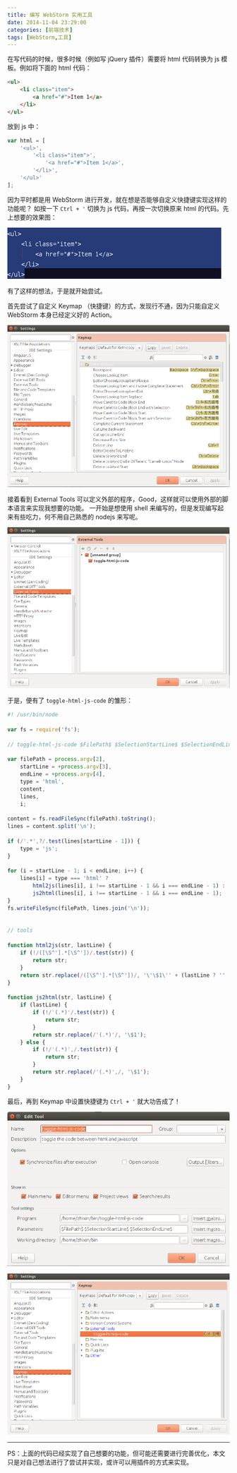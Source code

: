 ```yaml
---
title: 编写 WebStorm 实用工具
date: 2014-11-04 23:29:00
categories: [前端技术]
tags: [WebStorm,工具]
---
```


在写代码的时候，很多时候（例如写 jQuery 插件）需要将 html 代码转换为 js 模板。例如将下面的 html 代码：
```html
<ul>
    <li class="item">
        <a href="#">Item 1</a>
    </li>
</ul>
```

放到 js 中：

```js
var html = [
    '<ul>',
        '<li class="item">',
            '<a href="#">Item 1</a>',
        '</li>',
    '</ul>'
];
```

因为平时都是用 WebStorm 进行开发，就在想是否能够自定义快捷键实现这样的功能呢？
如按一下 `Ctrl + '` 切换为 js 代码，再按一次切换原来 html 的代码。先上想要的效果图：

![](/2014/11/04/gif.gif)

有了这样的想法，于是就开始尝试。

首先尝试了自定义 Keymap （快捷键）的方式，发现行不通，因为只能自定义 WebStorm 本身已经定义好的 Action。

![](/2014/11/04/1.png)

接着看到 External Tools 可以定义外部的程序，Good，这样就可以使用外部的脚本语言来实现我想要的功能。
一开始是想使用 shell 来编写的，但是发现编写起来有些吃力，何不用自己熟悉的 nodejs 来写呢。

![](/2014/11/04/2.png)

于是，便有了 `toggle-html-js-code` 的雏形：
```js
#! /usr/bin/node

var fs = require('fs');

// toggle-html-js-code $FilePath$ $SelectionStartLine$ $SelectionEndLine$

var filePath = process.argv[2],
    startLine = +process.argv[3],
    endLine = +process.argv[4],
    type = 'html',
    content,
    lines,
    i;

content = fs.readFileSync(filePath).toString();
lines = content.split('\n');

if (/'.*',?/.test(lines[startLine - 1])) {
    type = 'js';
}

for (i = startLine - 1; i < endLine; i++) {
    lines[i] = type === 'html' ?
        html2js(lines[i], i !== startLine - 1 && i === endLine - 1) :
        js2html(lines[i], i !== startLine - 1 && i === endLine - 1);
}
fs.writeFileSync(filePath, lines.join('\n'));


// tools

function html2js(str, lastLine) {
    if (!/([\S^'].*[\S^'])/.test(str)) {
        return str;
    }
    return str.replace(/([\S^'].*[\S^'])/, '\'\$1\'' + (lastLine ? '' : ','));
}

function js2html(str, lastLine) {
    if (lastLine) {
        if (!/'(.*)'/.test(str)) {
            return str;
        }
        return str.replace(/'(.*)'/, '\$1');
    } else {
        if (!/'(.*)',/.test(str)) {
            return str;
        }
        return str.replace(/'(.*)',/, '\$1');
    }
}
```

最后，再到 Keymap 中设置快捷键为 `Ctrl + '` 就大功告成了！

![](/2014/11/04/4.png)

![](/2014/11/04/3.png)

---

PS：上面的代码已经实现了自己想要的功能，但可能还需要进行完善优化，本文只是对自己想法进行了尝试并实现，或许可以用插件的方式来实现。
